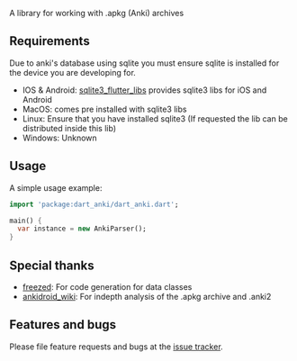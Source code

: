 A library for working with .apkg (Anki) archives

## Requirements

Due to anki's database using sqlite you must ensure sqlite is installed for the device you are developing for.


- IOS & Android: [sqlite3_flutter_libs][sqlite3_flutter_libs_pub] provides sqlite3 libs for iOS and Android
- MacOS: comes pre installed with sqlite3 libs
- Linux: Ensure that you have installed sqlite3 (If requested the lib can be distributed inside this lib)
- Windows: Unknown

## Usage

A simple usage example:

```dart
import 'package:dart_anki/dart_anki.dart';

main() {
  var instance = new AnkiParser();
}
```


## Special thanks

- [freezed][freezed_url]: For code generation for data classes
- [ankidroid_wiki][anki_wiki_url]: For indepth analysis of the .apkg archive and .anki2

## Features and bugs

Please file feature requests and bugs at the [issue tracker][tracker].

[tracker]: https://github.com/yoroshikun/dart_anki/issues
[sqlite3_flutter_libs_pub]: https://pub.dev/packages/sqlite3_flutter_libs
[freezed_url]: https://pub.dev/packages/freezed
[anki_wiki_url]: https://github.com/ankidroid/Anki-Android/wiki/Database-Structure